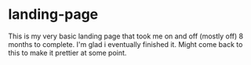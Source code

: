 # landing-page

This is my very basic landing page that took me on and off (mostly off) 8 months to complete. I'm glad i eventually finished it. Might come back to this to make it prettier at some point.

